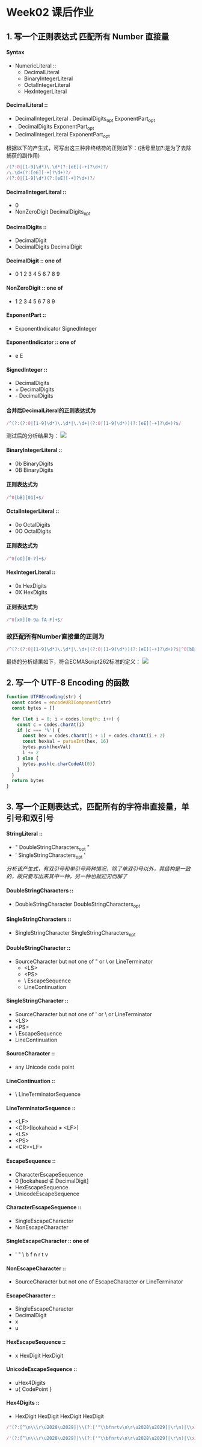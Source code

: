 

# Week02 课后作业
## 1. 写一个正则表达式 匹配所有 Number 直接量

#### Syntax
+ NumericLiteral ::
  + DecimalLiteral
  + BinaryIntegerLiteral
  + OctalIntegerLiteral
  + HexIntegerLiteral

#### DecimalLiteral ::
  + DecimalIntegerLiteral . DecimalDigits<sub>opt</sub> ExponentPart<sub>opt</sub> 
  + . DecimalDigits ExponentPart<sub>opt</sub>
  + DecimalIntegerLiteral ExponentPart<sub>opt</sub>

根据以下的产生式，可写出这三种非终结符的正则如下：(括号里加?:是为了去除捕获的副作用)
```js
/(?:0|[1-9]\d*)\.\d*(?:[eE][-+]?\d+)?/
/\.\d+(?:[eE][-+]?\d+)?/
/(?:0|[1-9]\d*)(?:[eE][-+]?\d+)?/
```

#### DecimalIntegerLiteral :: 
 + 0
 + NonZeroDigit DecimalDigits<sub>opt</sub>

#### DecimalDigits :: 
+ DecimalDigit
+ DecimalDigits DecimalDigit 

#### DecimalDigit :: one of
 + 0 1 2 3 4 5 6 7 8 9

#### NonZeroDigit :: one of 
 + 1 2 3 4 5 6 7 8 9

#### ExponentPart ::
 + ExponentIndicator SignedInteger

#### ExponentIndicator :: one of 
 + e E

#### SignedInteger :: 
 + DecimalDigits
 + \+ DecimalDigits
 + \- DecimalDigits


#### 合并后DecimalLiteral的正则表达式为

```javascript
/^(?:(?:0|[1-9]\d*)\.\d*|\.\d+|(?:0|[1-9]\d*))(?:[eE][-+]?\d+)?$/
```
测试后的分析结果为：
![](https://github.com/mosiya/Frontend-01-Template/blob/master/week02/DecimalLiteral.png)


#### BinaryIntegerLiteral ::
  + 0b BinaryDigits
  + 0B BinaryDigits

#### 正则表达式为

```javascript
/^0[bB][01]+$/
```

#### OctalIntegerLiteral ::
  + 0o OctalDigits
  + 0O OctalDigits

#### 正则表达式为

```javascript
/^0[oO][0-7]+$/
```

#### HexIntegerLiteral ::
  + 0x HexDigits
  + 0X HexDigits

#### 正则表达式为

```javascript
/^0[xX][0-9a-fA-F]+$/
```


### 故匹配所有Number直接量的正则为
```JavaScript
/^(?:(?:0|[1-9]\d*)\.\d*|\.\d+|(?:0|[1-9]\d*))(?:[eE][-+]?\d+)?$|^0[bB][01]+$|^0[oO][0-7]+$|^0[xX][0-9a-fA-F]+$/
```
最终的分析结果如下，符合ECMAScript262标准的定义：
![](https://github.com/mosiya/Frontend-01-Template/blob/master/week02/NumericLiteral.png)


## 2. 写一个 UTF-8 Encoding 的函数

```js
function UTF8Encoding(str) {
  const codes = encodeURIComponent(str)
  const bytes = []

  for (let i = 0; i < codes.length; i++) {
    const c = codes.charAt(i)
    if (c === '%') {
      const hex = codes.charAt(i + 1) + codes.charAt(i + 2)
      const hexVal = parseInt(hex, 16)
      bytes.push(hexVal)
      i += 2
    } else {
      bytes.push(c.charCodeAt(0))
    }
  }
  return bytes
}
```



## 3. 写一个正则表达式，匹配所有的字符串直接量，单引号和双引号

#### StringLiteral ::
+ " DoubleStringCharacters<sub>opt</sub>  " 
+ ' SingleStringCharacters<sub>opt</sub>  '

*分析该产生式，有双引号和单引号两种情况，除了单双引号以外，其结构是一致的，故只要写出来其中一种，另一种也就迎刃而解了*

#### DoubleStringCharacters ::
+ DoubleStringCharacter DoubleStringCharacters<sub>opt</sub> 

#### SingleStringCharacters ::
+ SingleStringCharacter SingleStringCharacters<sub>opt</sub> 

#### DoubleStringCharacter ::
+ SourceCharacter but not one of " or \ or LineTerminator
  + \<LS>
  + \<PS>
  + \\ EscapeSequence
  + LineContinuation

#### SingleStringCharacter ::
 + SourceCharacter but not one of ' or \ or LineTerminator 
 + \<LS>
 + \<PS>
 + \\ EscapeSequence
 + LineContinuation

 #### SourceCharacter ::
 + any Unicode code point

#### LineContinuation ::
 + \\ LineTerminatorSequence

#### LineTerminatorSequence :: 
 + \<LF>
 + \<CR>\[lookahead ≠ \<LF>] 
 + \<LS>
 + \<PS>
 + \<CR>\<LF>

#### EscapeSequence :: 
 + CharacterEscapeSequence
 + 0 \[lookahead ∉ DecimalDigit] 
 + HexEscapeSequence 
 + UnicodeEscapeSequence

#### CharacterEscapeSequence :: 
 + SingleEscapeCharacter
 + NonEscapeCharacter

#### SingleEscapeCharacter :: one of
 + '  "  \  b  f  n  r  t  v

#### NonEscapeCharacter ::
 + SourceCharacter but not one of EscapeCharacter or LineTerminator

#### EscapeCharacter :: 
 + SingleEscapeCharacter
 + DecimalDigit
 + x 
 + u

#### HexEscapeSequence ::
 + x HexDigit HexDigit

#### UnicodeEscapeSequence :: 
 + uHex4Digits
 + u{ CodePoint } 
 
#### Hex4Digits ::
 + HexDigit HexDigit HexDigit HexDigit




```js
/"(?:[^\n\\\r\u2028\u2029]|\\(?:['"\\bfnrtv\n\r\u2028\u2029]|\r\n)|\\x[0-9a-fA-F]{2}|\\u[0-9a-fA-F]{4}|\\[^0-9ux'"\\bfnrtv\n\\\r\u2028\2029])*"/

/'(?:[^\n\\\r\u2028\u2029]|\\(?:['"\\bfnrtv\n\r\u2028\u2029]|\r\n)|\\x[0-9a-fA-F]{2}|\\u[0-9a-fA-F]{4}|\\[^0-9ux'"\\bfnrtv\n\\\r\u2028\2029])*'/
```
